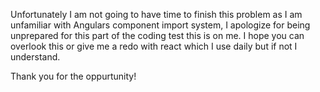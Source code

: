 Unfortunately I am not going to have time to finish this problem as I am unfamiliar with Angulars component import system, I apologize for being unprepared for this part of the coding test this is on me. I hope you can overlook this or give me a redo with react which I use daily but if not I understand.

Thank you for the oppurtunity!